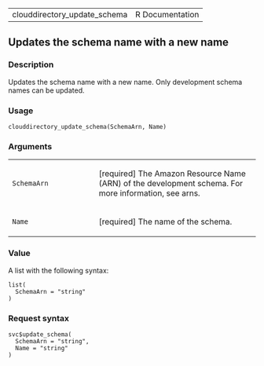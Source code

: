 <table style="width: 100%;">
<tbody>
<tr class="odd">
<td>clouddirectory_update_schema</td>
<td style="text-align: right;">R Documentation</td>
</tr>
</tbody>
</table>

## Updates the schema name with a new name

### Description

Updates the schema name with a new name. Only development schema names
can be updated.

### Usage

    clouddirectory_update_schema(SchemaArn, Name)

### Arguments

<table>
<colgroup>
<col style="width: 35%" />
<col style="width: 65%" />
</colgroup>
<tbody>
<tr class="odd">
<td><code
id="clouddirectory_update_schema_:_SchemaArn">SchemaArn</code></td>
<td><p>[required] The Amazon Resource Name (ARN) of the development
schema. For more information, see arns.</p></td>
</tr>
<tr class="even">
<td><code id="clouddirectory_update_schema_:_Name">Name</code></td>
<td><p>[required] The name of the schema.</p></td>
</tr>
</tbody>
</table>

### Value

A list with the following syntax:

    list(
      SchemaArn = "string"
    )

### Request syntax

    svc$update_schema(
      SchemaArn = "string",
      Name = "string"
    )
